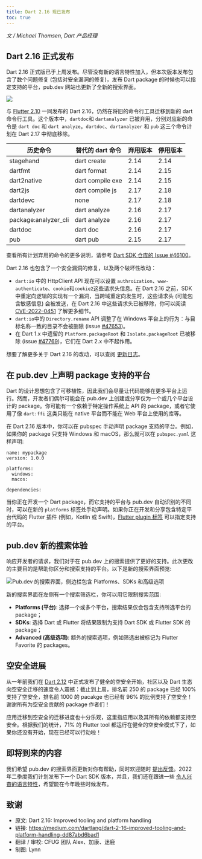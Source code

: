 ```yaml
---
title: Dart 2.16 现已发布
toc: true
---
```


*文 / Michael Thomsen, Dart 产品经理*

## Dart 2.16 正式发布

Dart 2.16 正式版已于上周发布。尽管没有新的语言特性加入，但本次版本发布包含了数个问题修复 (包括对安全漏洞的修复)，发布 Dart package 的时候也可以指定支持的平台，pub.dev 网站也更新了全新的搜索界面。

![](https://devrel.andfun.cn/devrel/posts/2022/02/d7ae376ac7664.png)

与 [Flutter 2.10](https://mp.weixin.qq.com/s/FgMu6-O_wMkwxp2yxiW2Ew) 一同发布的 Dart 2.16，仍然在将旧的命令行工具迁移到新的 dart 命令行工具。这个版本中，`dartdoc`和 `dartanalyzer` 已被弃用，分别对应新的命令是 `dart doc` 和 `dart analyze`。`dartdoc`、`dartanalyzer` 和 `pub` 这三个命令计划在 Dart 2.17 中彻底移除。

| 历史命令                            | 替代的 dart 命令 | 弃用版本 | 停用版本 |
|-------------------------------------|------------------|-------------|-----------------|
| stagehand                           | dart create    | 2.14        | 2.14           |
| dartfmt                             | dart format      | 2.14        | 2.15            |
| dart2native                         | dart compile exe | 2.14        | 2.15            |
| dart2js                             | dart compile js  | 2.17        | 2.18            |
| dartdevc                            | none             | 2.17        | 2.18            |
| dartanalyzer                        | dart analyze     | 2.16        | 2.17            |
| package:analyzer_cli                        | dart analyze     | 2.16        | 2.17            |
| dartdoc                             | dart doc       | 2.16        | 2.17            |
| pub                                 | dart pub         | 2.15        | 2.17            |

查看所有计划弃用的命令的更多说明，请参考 [Dart SDK 仓库的 Issue #46100](https://github.com/dart-lang/sdk/issues/46100 "Dart SDK 仓库的 Issue #46100")。 

Dart 2.16 也包含了一个安全漏洞的修复，以及两个破坏性改动：

- `dart:io` 中的 HttpClient API 现在可以设置 `authroization`、`www-authenticate`、`cookie`和`cookie2`这些请求头信息。在 Dart 2.16 之前，SDK 中重定向逻辑的实现有一个漏洞，当跨域重定向发生时，这些请求头 (可能包含敏感信息) 会被发送，在 Dart 2.16 中这些请求头已被移除，你可以阅读 [CVE-2022–0451](https://github.com/dart-lang/sdk/security/advisories/GHSA-c8mh-jj22-xg5h "CVE-2022–0451") 了解更多细节。
- `dart:io`中的 `Directory.rename` API 调整了在 Windows 平台上的行为：与目标名称一致的目录不会被删除 (issue [#47653](https://github.com/dart-lang/sdk/issues/47653 "Dart SDK 仓库的 Issue #47653"))。
- 在 Dart 1.x 中遗留的 `Platform.packageRoot` 和 `Isolate.packageRoot` 已被移除 (issue [#47769](https://github.com/dart-lang/sdk/issues/47769 "Dart SDK 仓库的 Issue #47769"))，它们在 Dart 2.x 中不起作用。

想要了解更多关于 Dart 2.16 的改动，可以查阅 [更新日志](https://github.com/dart-lang/sdk/blob/master/CHANGELOG.md#2160 "Dart 2.16 详细更新日志")。

## 在 pub.dev 上声明 package 支持的平台

Dart 的设计思想包含了可移植性，因此我们会尽量让代码能够在更多平台上运行。然而，开发者们偶尔可能会在 pub.dev 上创建或分享仅为一个或几个平台设计的 package。你可能有一个依赖于特定操作系统上 API 的 package，或者它使用了像 `dart:ffi` 这类只能在 native 平台而不能在 Web 平台上使用的库等。

在 Dart 2.16 版本中，你可以在 pubspec 手动声明 package 支持的平台。例如，如果你的 package 只支持 Windows 和 macOS，那么就可以在 `pubspec.yaml` 这样声明:

```
name: mypackage  
version: 1.0.0

platforms:  
  windows:  
  macos:

dependencies:
```

当你正在开发一个 Dart package，而它支持的平台与 pub.dev 自动识别的不同时，可以在新的 `platforms` 标签处手动声明。如果你正在开发和分享包含特定平台代码的 Flutter 插件 (例如，Kotlin 或 Swift)，[Flutter plugin 标签](https://flutter.cn/docs/development/packages-and-plugins/developing-packages#plugin-platforms "Flutter plugin 标签") 可以指定支持的平台。

## pub.dev 新的搜索体验

响应开发者的请求，我们对于在 pub.dev 上的搜索提供了更好的支持。此次更改的主要目的是帮助你区分和搜索支持的平台。以下是新的搜索界面预览:

![Pub.dev 的搜索界面，侧边栏包含 Platforms、SDKs 和高级选项](https://devrel.andfun.cn/devrel/posts/2022/02/35e594d3f2d5c.jpg)

新的搜索界面在左侧有一个搜索筛选栏，你可以用它限制搜索范围:

- **Platforms (平台)**: 选择一个或多个平台，搜索结果仅会包含支持所选平台的 package；
- **SDKs**: 选择 Dart 或 Flutter 将结果限制为支持 Dart SDK 或 Flutter SDK 的 package；
- **Advanced (高级选项)**: 额外的搜索选项，例如筛选出被标记为 Flutter Favorite 的 packages。

## 空安全进展

从一年前我们在 [Dart 2.12](https://mp.weixin.qq.com/s/OA0bTnR9o4eN_hyxTqaayA) 中正式发布了健全的空安全开始，社区以及 Dart 生态向空安全迁移的速度令人震撼：截止到上周，排名前 250 的 package 已经 100% 支持了空安全，排名前 1000 的 pacakge 也已经有 96% 的比例支持了空安全！谢谢所有为空安全贡献的 package 作者们！

应用迁移到空安全的迁移进度也十分乐观，这里指应用以及其所有的依赖都支持空安全。根据我们的统计，71% 的 Flutter tool 都运行在健全的空安全模式下了，如果你还没有开始，现在已经可以行动啦！

## 即将到来的内容

我们希望 pub.dev 的搜索界面更新对你有帮助，同时欢迎随时 [提出反馈](https://github.com/dart-lang/pub-dev/issues/ "向 pub.deb 提出建议和反馈")。2022 年二季度我们计划发布下一个 Dart SDK 版本，并且，我们还在跟进一些 [令人兴奋的语言特性](https://github.com/dart-lang/language/projects/1 "Dart 语言新特性计划看板")，希望能在今年晚些时候发布。

## 致谢
- 原文: Dart 2.16: Improved tooling and platform handling
- 链接: https://medium.com/dartlang/dart-2-16-improved-tooling-and-platform-handling-dd87abd6bad1
- 翻译 / 审校: CFUG 团队 Alex、加康、迷鹿
- 制图: Lynn
